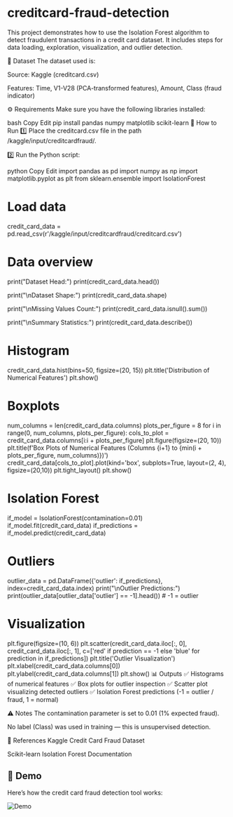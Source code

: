 # creditcard-fraud-detection
This project demonstrates how to use the Isolation Forest algorithm to detect fraudulent transactions in a credit card dataset. It includes steps for data loading, exploration, visualization, and outlier detection.

📂 Dataset
The dataset used is:

Source: Kaggle (creditcard.csv)

Features: Time, V1-V28 (PCA-transformed features), Amount, Class (fraud indicator)

⚙️ Requirements
Make sure you have the following libraries installed:

bash
Copy
Edit
pip install pandas numpy matplotlib scikit-learn
🚀 How to Run
1️⃣ Place the creditcard.csv file in the path /kaggle/input/creditcardfraud/.

2️⃣ Run the Python script:

python
Copy
Edit
import pandas as pd
import numpy as np
import matplotlib.pyplot as plt
from sklearn.ensemble import IsolationForest

# Load data
credit_card_data = pd.read_csv(r'/kaggle/input/creditcardfraud/creditcard.csv')

# Data overview
print("Dataset Head:")
print(credit_card_data.head())

print("\nDataset Shape:")
print(credit_card_data.shape)

print("\nMissing Values Count:")
print(credit_card_data.isnull().sum())

print("\nSummary Statistics:")
print(credit_card_data.describe())

# Histogram
credit_card_data.hist(bins=50, figsize=(20, 15))
plt.title('Distribution of Numerical Features')
plt.show()

# Boxplots
num_columns = len(credit_card_data.columns)
plots_per_figure = 8
for i in range(0, num_columns, plots_per_figure):
    cols_to_plot = credit_card_data.columns[i:i + plots_per_figure]
    plt.figure(figsize=(20, 10))
    plt.title(f'Box Plots of Numerical Features (Columns {i+1} to {min(i + plots_per_figure, num_columns)})')
    credit_card_data[cols_to_plot].plot(kind='box', subplots=True, layout=(2, 4), figsize=(20,10))
    plt.tight_layout()
    plt.show()

# Isolation Forest
if_model = IsolationForest(contamination=0.01)
if_model.fit(credit_card_data)
if_predictions = if_model.predict(credit_card_data)

# Outliers
outlier_data = pd.DataFrame({'outlier': if_predictions}, index=credit_card_data.index)
print("\nOutlier Predictions:")
print(outlier_data[outlier_data['outlier'] == -1].head())  # -1 = outlier

# Visualization
plt.figure(figsize=(10, 6))
plt.scatter(credit_card_data.iloc[:, 0], credit_card_data.iloc[:, 1],
             c=['red' if prediction == -1 else 'blue' for prediction in if_predictions])
plt.title('Outlier Visualization')
plt.xlabel(credit_card_data.columns[0])
plt.ylabel(credit_card_data.columns[1])
plt.show()
📊 Outputs
✅ Histograms of numerical features
✅ Box plots for outlier inspection
✅ Scatter plot visualizing detected outliers
✅ Isolation Forest predictions (-1 = outlier / fraud, 1 = normal)

⚠️ Notes
The contamination parameter is set to 0.01 (1% expected fraud).

No label (Class) was used in training — this is unsupervised detection.

📌 References
Kaggle Credit Card Fraud Dataset

Scikit-learn Isolation Forest Documentation
## 🎥 Demo

Here’s how the credit card fraud detection tool works:

![Demo](demo.gif)

